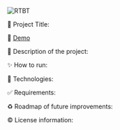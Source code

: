 
![RTBT](https://user-images.githubusercontent.com/101289219/170180847-c5b15808-a5bf-464f-9bfa-26f01111202a.jpg)

📌 Project Title:

👀 [Demo](https://rawcdn.githack.com/ClaudiaLopezLagosGlez/RealTimeBusTracker/be430960333f0a486ca0d7661af51d433ccfaea6/index.html) 

🎯 Description of the project:

✨ How to run:

🚀 Technologies:

✅ Requirements:

♻️ Roadmap of future improvements: 

©️ License information:
 
